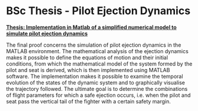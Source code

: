 # BSc Thesis - Pilot Ejection Dynamics
[**Thesis: Implementation in Matlab of a simplified numerical model to simulate pilot ejection dynamics**](/BSc-Thesis-Pilot-Ejection-Dynamics.pdf)

The final proof concerns the simulation of pilot ejection dynamics in the MATLAB environment. The mathematical analysis of the ejection dynamics makes it possible to define the equations of motion and their initial conditions, from which the mathematical model of the system formed by the pilot and seat is derived, which is then implemented using MATLAB software. The implementation makes it possible to examine the temporal evolution of the states of the dynamic system and to graphically visualise the trajectory followed. The ultimate goal is to determine the combinations of flight parameters for which a safe ejection occurs, i.e. when the pilot and seat pass the vertical tail of the fighter with a certain safety margin.

